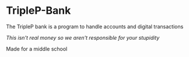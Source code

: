 # TripleP-Bank

The TripleP bank is a program to handle accounts and digital transactions

*This isn't real money so we aren't responsible for your stupidity*

Made for a middle school
